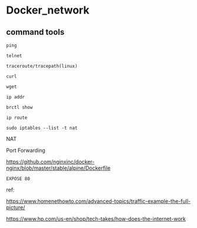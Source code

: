 # Docker_network

## command tools
```
ping

telnet

traceroute/tracepath(linux)

curl

wget

ip addr

brctl show

ip route

sudo iptables --list -t nat
```
NAT 

Port Forwarding

https://github.com/nginxinc/docker-nginx/blob/master/stable/alpine/Dockerfile

```
EXPOSE 80
```

ref:

https://www.homenethowto.com/advanced-topics/traffic-example-the-full-picture/
 
https://www.hp.com/us-en/shop/tech-takes/how-does-the-internet-work
